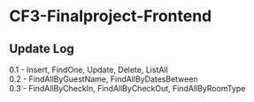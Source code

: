 # CF3-Finalproject-Frontend  
  
## Update Log  
0.1 - Insert, FindOne, Update, Delete, ListAll  
0.2 - FindAllByGuestName, FindAllByDatesBetween  
0.3 - FindAllByCheckIn, FindAllByCheckOut, FindAllByRoomType  


